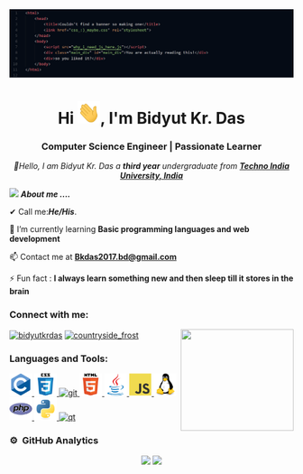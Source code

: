 <img src="Screenshot (133).png">
<h1 align="center">Hi <img height="40px" width="40px"src="Hi.gif"/>, I'm Bidyut Kr. Das</h1>
<h3 align="center">Computer Science Engineer | Passionate Learner</h3>



<p align="center">
<em>
  🌱Hello, I am Bidyut Kr. Das a <b>third year</b> undergraduate from
  <a href=""><b>Techno India University, India</b></a>
</em>
</p>

<img src="https://media.giphy.com/media/iY8CRBdQXODJSCERIr/giphy.gif" width="30px">&nbsp;***About me ....***<br>
<p></p>

✔ Call me:***He/His***.

🌱 I’m currently learning **Basic programming languages and web development**

📫 Contact me at **Bkdas2017.bd@gmail.com**

⚡ Fun fact : **I always learn something new and then sleep till it stores in the brain**

<h3 align="left">Connect with me:</h3>
<img align="right" height="180em" width="200em"  src="https://cdn.dribbble.com/users/603800/screenshots/4569474/dribbble-code.gif">
<p align="left">
<a href="" target="_blank"><img align="center" src="https://raw.githubusercontent.com/rahuldkjain/github-profile-readme-generator/master/src/images/icons/Social/facebook.svg" alt="bidyutkrdas" height="30" width="40" /></a>
<a href="https://instagram.com/countryside_frost" target="_blank"><img align="center" src="https://raw.githubusercontent.com/rahuldkjain/github-profile-readme-generator/master/src/images/icons/Social/instagram.svg" alt="countryside_frost" height="30" width="40" /></a>
</p>


<h3 align="left">Languages and Tools:</h3>
<p align="left"> <a href="https://www.cprogramming.com/" target="_blank" rel="noreferrer"> <img src="https://raw.githubusercontent.com/devicons/devicon/master/icons/c/c-original.svg" alt="c" width="40" height="40"/> </a> <a href="https://www.w3schools.com/css/" target="_blank" rel="noreferrer"> <img src="https://raw.githubusercontent.com/devicons/devicon/master/icons/css3/css3-original-wordmark.svg" alt="css3" width="40" height="40"/> </a> <a href="https://git-scm.com/" target="_blank" rel="noreferrer"> <img src="https://www.vectorlogo.zone/logos/git-scm/git-scm-icon.svg" alt="git" width="40" height="40"/> </a> <a href="https://www.w3.org/html/" target="_blank" rel="noreferrer"> <img src="https://raw.githubusercontent.com/devicons/devicon/master/icons/html5/html5-original-wordmark.svg" alt="html5" width="40" height="40"/> </a> <a href="https://www.java.com" target="_blank" rel="noreferrer"> <img src="https://raw.githubusercontent.com/devicons/devicon/master/icons/java/java-original.svg" alt="java" width="40" height="40"/> </a> <a href="https://developer.mozilla.org/en-US/docs/Web/JavaScript" target="_blank" rel="noreferrer"> <img src="https://raw.githubusercontent.com/devicons/devicon/master/icons/javascript/javascript-original.svg" alt="javascript" width="40" height="40"/> </a> <a href="https://www.linux.org/" target="_blank" rel="noreferrer"> <img src="https://raw.githubusercontent.com/devicons/devicon/master/icons/linux/linux-original.svg" alt="linux" width="40" height="40"/> </a> <a href="https://www.php.net" target="_blank" rel="noreferrer"> <img src="https://raw.githubusercontent.com/devicons/devicon/master/icons/php/php-original.svg" alt="php" width="40" height="40"/> </a> <a href="https://www.python.org" target="_blank" rel="noreferrer"> <img src="https://raw.githubusercontent.com/devicons/devicon/master/icons/python/python-original.svg" alt="python" width="40" height="40"/> </a> <a href="https://www.qt.io/" target="_blank" rel="noreferrer"> <img src="https://upload.wikimedia.org/wikipedia/commons/0/0b/Qt_logo_2016.svg" alt="qt" width="40" height="40"/> </a> </p>


### ⚙️ &nbsp;GitHub Analytics

<p align="center">

  <img height="180em" src="https://github-readme-stats-eight-theta.vercel.app/api?username=bidyut-kr-das&show_icons=true&theme=algolia&include_all_commits=true&count_private=true"/>
  <img height="180em" src="https://github-readme-stats-eight-theta.vercel.app/api/top-langs/?username=bidyut-kr-das&layout=compact&langs_count=8&theme=algolia"/>
</a>
</p>

